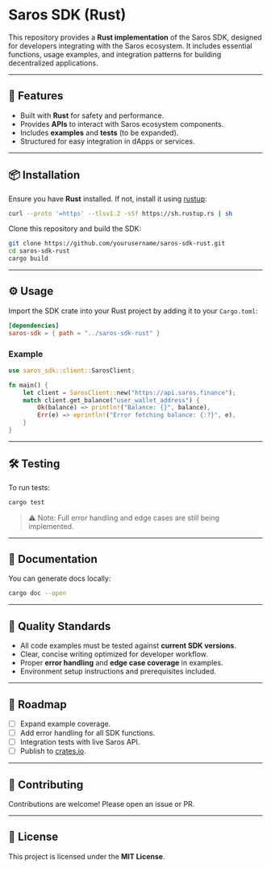 # Saros SDK (Rust)

This repository provides a **Rust implementation** of the Saros SDK, designed for developers integrating with the Saros ecosystem. It includes essential functions, usage examples, and integration patterns for building decentralized applications.

---

## 🚀 Features
- Built with **Rust** for safety and performance.
- Provides **APIs** to interact with Saros ecosystem components.
- Includes **examples** and **tests** (to be expanded).
- Structured for easy integration in dApps or services.

---

## 📦 Installation

Ensure you have **Rust** installed. If not, install it using [rustup](https://rustup.rs/):

```bash
curl --proto '=https' --tlsv1.2 -sSf https://sh.rustup.rs | sh
```

Clone this repository and build the SDK:

```bash
git clone https://github.com/yourusername/saros-sdk-rust.git
cd saros-sdk-rust
cargo build
```

---

## ⚙️ Usage

Import the SDK crate into your Rust project by adding it to your `Cargo.toml`:

```toml
[dependencies]
saros-sdk = { path = "../saros-sdk-rust" }
```

### Example

```rust
use saros_sdk::client::SarosClient;

fn main() {
    let client = SarosClient::new("https://api.saros.finance");
    match client.get_balance("user_wallet_address") {
        Ok(balance) => println!("Balance: {}", balance),
        Err(e) => eprintln!("Error fetching balance: {:?}", e),
    }
}
```

---

## 🛠️ Testing

To run tests:

```bash
cargo test
```

> ⚠️ Note: Full error handling and edge cases are still being implemented.

---

## 📖 Documentation

You can generate docs locally:

```bash
cargo doc --open
```

---

## 🔑 Quality Standards

- All code examples must be tested against **current SDK versions**.
- Clear, concise writing optimized for developer workflow.
- Proper **error handling** and **edge case coverage** in examples.
- Environment setup instructions and prerequisites included.

---

## 📌 Roadmap

- [ ] Expand example coverage.
- [ ] Add error handling for all SDK functions.
- [ ] Integration tests with live Saros API.
- [ ] Publish to [crates.io](https://crates.io/).

---

## 🤝 Contributing

Contributions are welcome! Please open an issue or PR.

---

## 📜 License

This project is licensed under the **MIT License**.
